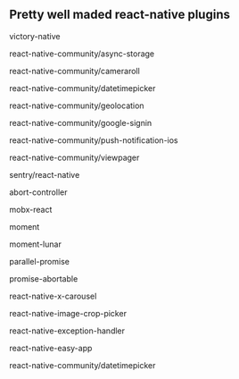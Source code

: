 ## Pretty well maded react-native plugins

victory-native

react-native-community/async-storage

react-native-community/cameraroll

react-native-community/datetimepicker

react-native-community/geolocation

react-native-community/google-signin

react-native-community/push-notification-ios

react-native-community/viewpager

sentry/react-native

abort-controller

mobx-react

moment

moment-lunar

parallel-promise

promise-abortable

react-native-x-carousel

react-native-image-crop-picker

react-native-exception-handler

react-native-easy-app

react-native-community/datetimepicker
